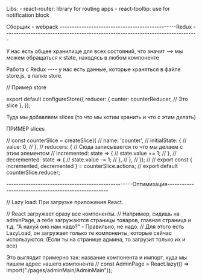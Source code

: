 Libs: 
    - react-router: library for routing apps
    - react-tooltip: use for notification block

Сборщик - webpack
------------------------------------------------Redux --------------------------------------------------------------------------------

У нас есть общее хранилище для всех состояний, что значит --> мы можем обращаться к state, находясь в любом компоненте

Работа с Redux ---- у нас есть данные, которые храняться в файле store.js, в папке store. 


// Пример store

export default configureStore({
  reducer: {
    cunter: counterReducer, // Это slice
  },
});

Туда мы добавляем slices (то что мы хотим хранить и что с этим делать)

ПРИМЕР slices

//        const counterSlice = createSlice({
//        name: 'counter',
//        initialState: {
//            value: 0,
//        },
//        reducers: {           // Сюда записывается то что мы делаем с этим элементом 
//            incremented: state => {
//            state.value += 1;
//            },
//            decremented: state => {
//            state.value -= 1;
//            },
//        },
//        });
//
//        export const { incremented, decremented } = counterSlice.actions;
//        export default counterSlice.reducer;


----------------------------------------------------Оптимизация-----------------------------------------------------

//                            Lazy load: При загрузке приложения React. 


// React загружает сразу все компоненты. 
//  Например, сидишь на adminPage, а тебе загружаются страницы товаров, главная страница и т.д. "А нахуй оно нам надо?" - Правильно, не надо. 
// Для этого есть LazyLoad, он загружает только те компоненты, которые сейчас используются. (Если ты на странице админа, то загрузит только их и все)

Это выглядит примерно так: название компонента и импорт, куда мы пишем адрес нашего компонента
// const AdminPage = React.lazy(() => import("./pages/adminMain/AdminMain"));

